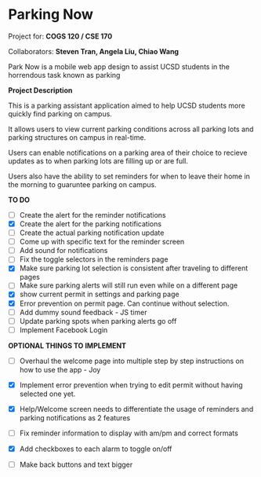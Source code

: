 # Parking Now

Project for: **COGS 120 / CSE 170**

Collaborators: **Steven Tran, Angela Liu, Chiao Wang**

Park Now is a mobile web app design to assist UCSD students in the horrendous task known as parking

**Project Description**

This is a parking assistant application aimed to help UCSD students more quickly find 
parking on campus.

It allows users to view current parking conditions across all parking lots and 
parking structures on campus in real-time.

Users can enable notifications on a parking area of their choice to recieve updates
as to when parking lots are filling up or are full. 

Users also have the ability to set reminders for when to leave their home in the 
morning to guaruntee parking on campus. 

**TO DO**
* [ ] Create the alert for the reminder notifications
* [x] Create the alert for the parking notifications
* [ ] Create the actual parking notification update
* [ ] Come up with specific text for the reminder screen
* [ ] Add sound for notifications
* [ ] Fix the toggle selectors in the reminders page
* [x] Make sure parking lot selection is consistent after traveling to different pages
* [ ] Make sure parking alerts will still run even while on a different page
* [x] show current permit in settings and parking page
* [x] Error prevention on permit page. Can continue without selection.
* [ ] Add dummy sound feedback - JS timer 
* [ ] Update parking spots when parking alerts go off
* [ ] Implement Facebook Login

**OPTIONAL THINGS TO IMPLEMENT**
* [ ] Overhaul the welcome page into multiple step by step instructions on how to use the app - Joy
* [x] Implement error prevention when trying to edit permit without having selected one yet. 
* [x] Help/Welcome screen needs to differentiate the usage of reminders and parking notifications as 2 features
* [ ] Fix reminder information to display with am/pm and correct formats
* [x] Add checkboxes to each alarm to toggle on/off
* [ ] Make back buttons and text bigger


